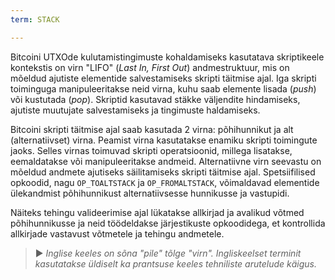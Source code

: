 ```yaml
---
term: STACK

---
```

Bitcoini UTXOde kulutamistingimuste kohaldamiseks kasutatava skriptikeele kontekstis on virn "LIFO" (*Last In, First Out*) andmestruktuur, mis on mõeldud ajutiste elementide salvestamiseks skripti täitmise ajal. Iga skripti toiminguga manipuleeritakse neid virna, kuhu saab elemente lisada (*push*) või kustutada (*pop*). Skriptid kasutavad stäkke väljendite hindamiseks, ajutiste muutujate salvestamiseks ja tingimuste haldamiseks.

Bitcoini skripti täitmise ajal saab kasutada 2 virna: põhihunnikut ja alt (alternatiivset) virna. Peamist virna kasutatakse enamiku skripti toimingute jaoks. Selles virnas toimuvad skripti operatsioonid, millega lisatakse, eemaldatakse või manipuleeritakse andmeid. Alternatiivne virn seevastu on mõeldud andmete ajutiseks säilitamiseks skripti täitmise ajal. Spetsiifilised opkoodid, nagu `OP_TOALTSTACK` ja `OP_FROMALTSTACK`, võimaldavad elementide ülekandmist põhihunnikust alternatiivsesse hunnikusse ja vastupidi.

Näiteks tehingu valideerimise ajal lükatakse allkirjad ja avalikud võtmed põhihunnikusse ja neid töödeldakse järjestikuste opkoodidega, et kontrollida allkirjade vastavust võtmetele ja tehingu andmetele.

> ► *Inglise keeles on sõna "pile" tõlge "virn". Ingliskeelset terminit kasutatakse üldiselt ka prantsuse keeles tehniliste arutelude käigus.*